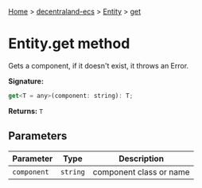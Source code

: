 [Home](./index) &gt; [decentraland-ecs](./decentraland-ecs.md) &gt; [Entity](./decentraland-ecs.entity.md) &gt; [get](./decentraland-ecs.entity.get.md)

# Entity.get method

Gets a component, if it doesn't exist, it throws an Error.

**Signature:**
```javascript
get<T = any>(component: string): T;
```
**Returns:** `T`

## Parameters

|  Parameter | Type | Description |
|  --- | --- | --- |
|  `component` | `string` | component class or name |

